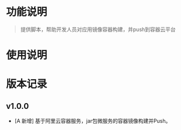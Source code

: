 # 功能说明
> 提供脚本，帮助开发人员对应用镜像容器构建，并push到容器云平台

# 使用说明
## 


# 版本记录
## v1.0.0
- [A 新增] 基于阿里云容器服务，jar包微服务的容器镜像构建并Push。